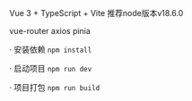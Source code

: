 Vue 3 + TypeScript + Vite
推荐node版本v18.6.0

vue-router
axios
pinia


· 安装依赖
`npm install`

· 启动项目
`npm run dev`

· 项目打包
`npm run build`